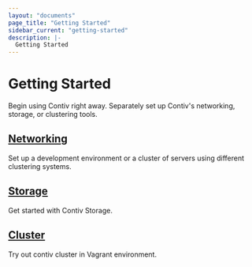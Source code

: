 ```yaml
---
layout: "documents"
page_title: "Getting Started"
sidebar_current: "getting-started"
description: |-
  Getting Started
---
```


# Getting Started
Begin using Contiv right away. Separately set up Contiv's networking, storage, 
or clustering tools.

## [Networking](/documents/gettingStarted/networking)
Set up a development environment or a cluster of servers using different clustering systems.


## [Storage](/documents/gettingStarted/storage/storage.html)
Get started with Contiv Storage.

## [Cluster](/documents/gettingStarted/cluster)
Try out contiv cluster in Vagrant environment.
